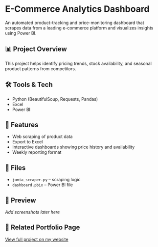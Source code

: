 # E-Commerce Analytics Dashboard

An automated product-tracking and price-monitoring dashboard that scrapes data from a leading e-commerce platform and visualizes insights using Power BI.

## 📊 Project Overview
This project helps identify pricing trends, stock availability, and seasonal product patterns from competitors.

## 🛠 Tools & Tech
- Python (BeautifulSoup, Requests, Pandas)
- Excel
- Power BI

## 🚀 Features
- Web scraping of product data
- Export to Excel
- Interactive dashboards showing price history and availability
- Weekly reporting format

## 📁 Files
- `jumia_scraper.py` – scraping logic
- `dashboard.pbix` – Power BI file

## 📸 Preview
*Add screenshots later here*

## 🔗 Related Portfolio Page
[View full project on my website](https://chioma18.github.io/ecommerce.html)
